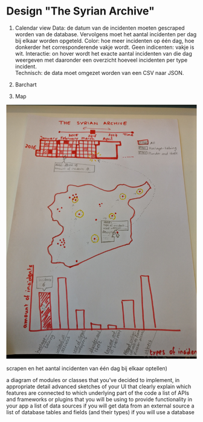 # Design "The Syrian Archive"

1. Calendar view
Data: de datum van de incidenten moeten gescraped worden van de database. Vervolgens moet het aantal incidenten per dag bij elkaar worden opgeteld.
Color: hoe meer incidenten op één dag, hoe donkerder het corresponderende vakje wordt. Geen indicenten: vakje is wit.
Interactie: on hover wordt het exacte aantal incidenten van die dag weergeven met daaronder een overzicht hoeveel incidenten per type incident.  
Technisch: de data moet omgezet worden van een CSV naar JSON.

2. Barchart

3. Map


![Schets](/Images/Schets_technical.jpg)


 scrapen en het aantal incidenten van één dag bij elkaar optellen)






a diagram of modules or classes that you’ve decided to implement, in appropriate detail
advanced sketches of your UI that clearly explain which features are connected to which underlying part of the code
a list of APIs and frameworks or plugins that you will be using to provide functionality in your app
a list of data sources if you will get data from an external source
a list of database tables and fields (and their types) if you will use a database

